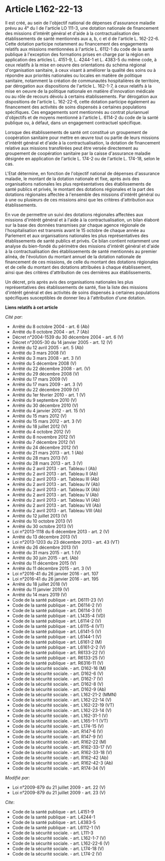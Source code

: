 # Article L162-22-13

Il est créé, au sein de l'objectif national de dépenses d'assurance maladie prévu au 4° du I de l'article LO 111-3, une
dotation nationale de financement des missions d'intérêt général et d'aide à la contractualisation des établissements de
santé mentionnés aux a, b, c et d de l'article L. 162-22-6. Cette dotation participe notamment au financement des engagements
relatifs aux missions mentionnées à l'article L. 6112-1 du code de la santé publique à l'exception des formations prises en
charge par la région en application des articles L. 4151-9, L. 4244-1 et L. 4383-5 du même code, à ceux relatifs à la mise en
oeuvre des orientations du schéma régional d'organisation sanitaire, à ceux visant à améliorer la qualité des soins ou à
répondre aux priorités nationales ou locales en matière de politique sanitaire, notamment la création de communautés
hospitalières de territoire, par dérogation aux dispositions de l'article L. 162-1-7, à ceux relatifs à la mise en oeuvre de
la politique nationale en matière d'innovation médicale ou au rôle de recours dévolu à certains établissements. Par
dérogation aux dispositions de l'article L. 162-22-6, cette dotation participe également au financement des activités de
soins dispensés à certaines populations spécifiques. Ces engagements sont mentionnés au contrat pluriannuel d'objectifs et de
moyens mentionné à l'article L. 6114-2 du code de la santé publique ou, à défaut, dans un engagement contractuel spécifique. 

Lorsque des établissements de santé ont constitué un groupement de coopération sanitaire pour mettre en œuvre tout ou partie
de leurs missions d'intérêt général et d'aide à la contractualisation, la dotation de financement relative aux missions
transférées peut être versée directement au groupement de coopération sanitaire par la caisse d'assurance maladie désignée en
application de l'article L. 174-2 ou de l'article L. 174-18, selon le cas.

L'Etat détermine, en fonction de l'objectif national de dépenses d'assurance maladie, le montant de la dotation nationale et
fixe, après avis des organisations nationales les plus représentatives des établissements de santé publics et privés, le
montant des dotations régionales et la part des dotations régionales affectée à l'ensemble des missions d'intérêt général ou
à une ou plusieurs de ces missions ainsi que les critères d'attribution aux établissements. 

En vue de permettre un suivi des dotations régionales affectées aux missions d'intérêt général et à l'aide à la
contractualisation, un bilan élaboré sur la base des données transmises par chaque agence régionale de l'hospitalisation est
transmis avant le 15 octobre de chaque année au Parlement et aux organisations nationales les plus représentatives des
établissements de santé publics et privés. Ce bilan contient notamment une analyse du bien-fondé du périmètre des missions
d'intérêt général et d'aide à la contractualisation des établissements de santé mentionnés au premier alinéa, de l'évolution
du montant annuel de la dotation nationale de financement de ces missions, de celle du montant des dotations régionales et de
celle du montant des dotations attribuées à chaque établissement, ainsi que des critères d'attribution de ces dernières aux
établissements. 

Un décret, pris après avis des organisations nationales les plus représentatives des établissements de santé, fixe la liste
des missions d'intérêt général et des activités de soins dispensés à certaines populations spécifiques susceptibles de donner
lieu à l'attribution d'une dotation.

**Liens relatifs à cet article**

_Cité par_:

  - Arrêté du 8 octobre 2004 - art. 6 (Ab)
  - Arrêté du 8 octobre 2004 - art. 7 (Ab)
  - Décret n°2004-1539 du 30 décembre 2004 - art. 6 (V)
  - Décret n°2005-30 du 14 janvier 2005 - art. 12 (V)
  - Arrêté du 12 avril 2005 - art. 5 (Ab)
  - Arrêté du 3 mars 2008 (V)
  - Arrêté du 3 mars 2008 - art. 3 (V)
  - Arrêté du 5 décembre 2008 (V)
  - Arrêté du 22 décembre 2008 - art. (V)
  - Arrêté du 29 décembre 2008 (V)
  - Arrêté du 17 mars 2009 (V)
  - Arrêté du 17 mars 2009 - art. 3 (V)
  - Arrêté du 22 décembre 2009 (V)
  - Arrêté du 1er février 2010 - art. 1 (V)
  - Arrêté du 9 septembre 2010 (V)
  - Arrêté du 30 décembre 2010 (V)
  - Arrêté du 4 janvier 2012 - art. 15 (V)
  - Arrêté du 15 mars 2012 (V)
  - Arrêté du 15 mars 2012 - art. 3 (V)
  - Arrêté du 18 juillet 2012 (V)
  - Arrêté du 4 octobre 2012 (V)
  - Arrêté du 8 novembre 2012 (V)
  - Arrêté du 7 décembre 2012 (V)
  - Arrêté du 24 décembre 2012 (V)
  - Arrêté du 21 mars 2013 - art. 1 (Ab)
  - Arrêté du 28 mars 2013 (V)
  - Arrêté du 28 mars 2013 - art. 3 (V)
  - Arrêté du 2 avril 2013 - art. Tableau I (Ab)
  - Arrêté du 2 avril 2013 - art. Tableau II (Ab)
  - Arrêté du 2 avril 2013 - art. Tableau III (Ab)
  - Arrêté du 2 avril 2013 - art. Tableau IV (Ab)
  - Arrêté du 2 avril 2013 - art. Tableau IX (Ab)
  - Arrêté du 2 avril 2013 - art. Tableau V (Ab)
  - Arrêté du 2 avril 2013 - art. Tableau VI (Ab)
  - Arrêté du 2 avril 2013 - art. Tableau VII (Ab)
  - Arrêté du 2 avril 2013 - art. Tableau VIII (Ab)
  - Arrêté du 12 juillet 2013 (V)
  - Arrêté du 10 octobre 2013 (V)
  - Arrêté du 30 octobre 2013 (V)
  - Loi n°2013-1118 du 6 décembre 2013 - art. 2 (V)
  - Arrêté du 13 décembre 2013 (V)
  - Loi n°2013-1203 du 23 décembre 2013 - art. 43 (VT)
  - Arrêté du 26 décembre 2013 (V)
  - Arrêté du 31 mars 2015 - art. 1 (V)
  - Arrêté du 30 juin 2015 - art. (Ab)
  - Arrêté du 11 décembre 2015 (V)
  - Arrêté du 11 décembre 2015 - art. 3 (V)
  - Loi n°2016-41 du 26 janvier 2016 - art. 107
  - Loi n°2016-41 du 26 janvier 2016 - art. 195
  - Arrêté du 18 juillet 2018 (V)
  - Arrêté du 11 janvier 2019 (V)
  - Arrêté du 14 mars 2019 (V)
  - Code de la santé publique - art. D6111-23 (V)
  - Code de la santé publique - art. D6114-2 (V)
  - Code de la santé publique - art. D6114-3 (V)
  - Code de la santé publique - art. L1435-4 (VD)
  - Code de la santé publique - art. L6114-2 (V)
  - Code de la santé publique - art. L6115-4 (VT)
  - Code de la santé publique - art. L6141-5 (V)
  - Code de la santé publique - art. L6144-1 (V)
  - Code de la santé publique - art. L6161-2 (M)
  - Code de la santé publique - art. L6161-2-2 (V)
  - Code de la santé publique - art. R6133-22 (V)
  - Code de la santé publique - art. R6133-25 (V)
  - Code de la santé publique - art. R6316-11 (V)
  - Code de la sécurité sociale. - art. D162-16 (M)
  - Code de la sécurité sociale. - art. D162-6 (V)
  - Code de la sécurité sociale. - art. D162-7 (V)
  - Code de la sécurité sociale. - art. D162-8 (V)
  - Code de la sécurité sociale. - art. D162-9 (Ab)
  - Code de la sécurité sociale. - art. L162-21-2 (MMN)
  - Code de la sécurité sociale. - art. L162-22-14 (V)
  - Code de la sécurité sociale. - art. L162-22-19 (VT)
  - Code de la sécurité sociale. - art. L162-23-14 (V)
  - Code de la sécurité sociale. - art. L162-31-1 (V)
  - Code de la sécurité sociale. - art. L165-1-1 (VT)
  - Code de la sécurité sociale. - art. L174-15 (V)
  - Code de la sécurité sociale. - art. R147-6 (V)
  - Code de la sécurité sociale. - art. R147-9 (V)
  - Code de la sécurité sociale. - art. R162-22 (M)
  - Code de la sécurité sociale. - art. R162-33-17 (V)
  - Code de la sécurité sociale. - art. R162-33-18 (V)
  - Code de la sécurité sociale. - art. R162-42 (Ab)
  - Code de la sécurité sociale. - art. R162-42-3 (Ab)
  - Code de la sécurité sociale. - art. R174-34 (V)

_Modifié par_:

  - Loi n°2009-879 du 21 juillet 2009 - art. 22 (V)
  - Loi n°2009-879 du 21 juillet 2009 - art. 23 (V)

_Cite_:

  - Code de la santé publique - art. L4151-9
  - Code de la santé publique - art. L4244-1
  - Code de la santé publique - art. L4383-5
  - Code de la santé publique - art. L6112-1 (V)
  - Code de la sécurité sociale. - art. L111-3
  - Code de la sécurité sociale. - art. L162-1-7 (V)
  - Code de la sécurité sociale. - art. L162-22-6 (V)
  - Code de la sécurité sociale. - art. L174-18 (V)
  - Code de la sécurité sociale. - art. L174-2 (V)
